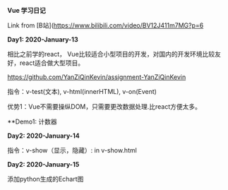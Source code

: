 **Vue 学习日记**

Link from [B站](https://www.bilibili.com/video/BV12J411m7MG?p=6



**Day1: 2020-January-13**

相比之前学的react， Vue比较适合小型项目的开发，对国内的开发环境比较友好，react适合做大型项目。

https://github.com/YanZiQinKevin/assignment-YanZiQinKevin

指令：v-test(文本), v-html(innerHTML), v-on(Event)

优势1：Vue不需要操纵DOM，只需要更改数据处理.比react方便太多。

**Demo1: 计数器


**Day2: 2020-January-14**

指令：v-show（显示，隐藏）: in v-show.html

**Day2: 2020-January-15**

添加python生成的Echart图